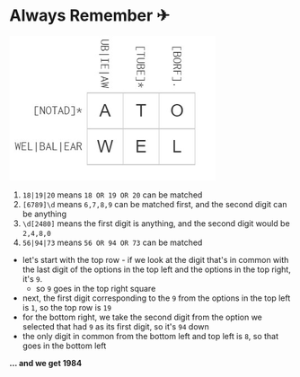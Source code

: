 # Always Remember ✈

![symbolism](/Intermediate/solved-puzzle-images/alwaysrem.jpg)

1. `18|19|20` means `18 OR 19 OR 20` can be matched
2. `[6789]\d` means `6,7,8,9` can be matched first, and the second digit can be anything
3. `\d[2480]` means the first digit is anything, and the second digit would be `2,4,8,0`
4. `56|94|73` means `56 OR 94 OR 73` can be matched

- let's start with the top row - if we look at the digit that's in common with the last digit of the options in the top left and the options in the top right, it's `9`.
  - so `9` goes in the top right square
- next, the first digit corresponding to the `9` from the options in the top left is `1`, so the top row is `19`
- for the bottom right, we take the second digit from the option we selected that had `9` as its first digit, so it's `94` down
- the only digit in common from the bottom left and top left is `8`, so that goes in the bottom left 
  
**... and we get 1984** 
